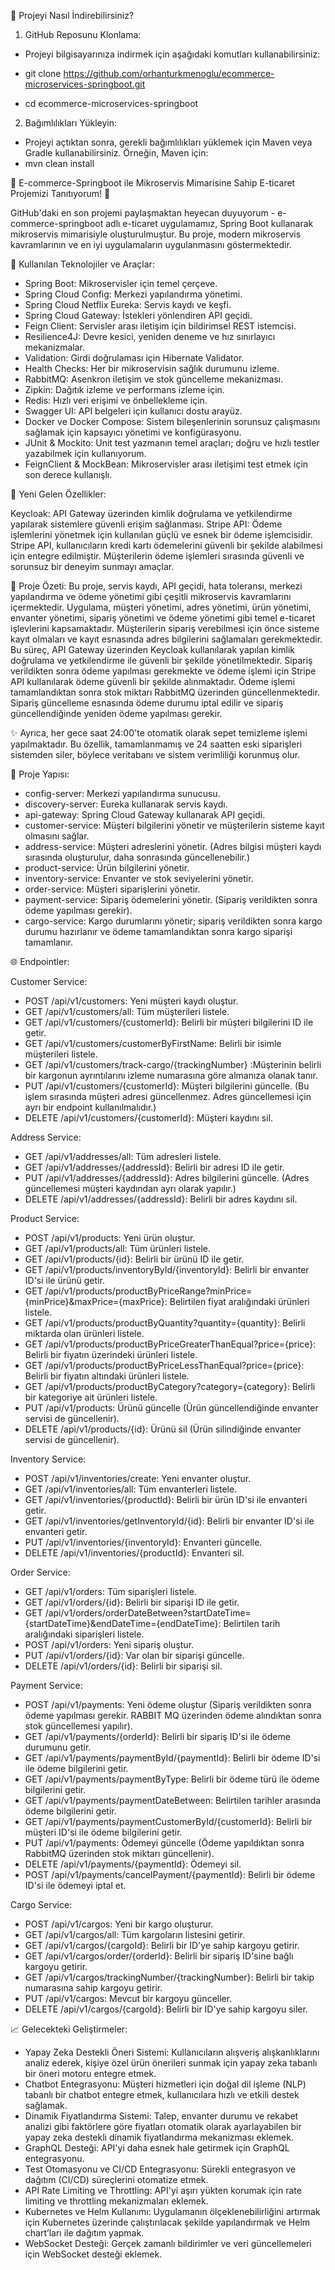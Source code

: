 
🚀 Projeyi Nasıl İndirebilirsiniz?

1. GitHub Reposunu Klonlama:
* Projeyi bilgisayarınıza indirmek için aşağıdaki komutları kullanabilirsiniz:

* git clone https://github.com/orhanturkmenoglu/ecommerce-microservices-springboot.git
* cd ecommerce-microservices-springboot

2. Bağımlılıkları Yükleyin:
* Projeyi açtıktan sonra, gerekli bağımlılıkları yüklemek için Maven veya Gradle kullanabilirsiniz. Örneğin, Maven için:
* mvn clean install


🚀 E-commerce-Springboot ile Mikroservis Mimarisine Sahip E-ticaret Projemizi Tanıtıyorum! 🛒

GitHub'daki en son projemi paylaşmaktan heyecan duyuyorum - e-commerce-springboot adlı e-ticaret uygulamamız, Spring Boot kullanarak mikroservis mimarisiyle oluşturulmuştur. Bu proje, modern mikroservis kavramlarının ve en iyi uygulamaların uygulanmasını göstermektedir.

🔧 Kullanılan Teknolojiler ve Araçlar:

* Spring Boot: Mikroservisler için temel çerçeve.
* Spring Cloud Config: Merkezi yapılandırma yönetimi.
* Spring Cloud Netflix Eureka: Servis kaydı ve keşfi.
* Spring Cloud Gateway: İstekleri yönlendiren API geçidi.
* Feign Client: Servisler arası iletişim için bildirimsel REST istemcisi.
* Resilience4J: Devre kesici, yeniden deneme ve hız sınırlayıcı mekanizmalar.
* Validation: Girdi doğrulaması için Hibernate Validator.
* Health Checks: Her bir mikroservisin sağlık durumunu izleme.
* RabbitMQ: Asenkron iletişim ve stok güncelleme mekanizması.
* Zipkin: Dağıtık izleme ve performans izleme için.
* Redis: Hızlı veri erişimi ve önbellekleme için.
* Swagger UI: API belgeleri için kullanıcı dostu arayüz.
* Docker ve Docker Compose: Sistem bileşenlerinin sorunsuz çalışmasını sağlamak için kapsayıcı yönetimi ve konfigürasyonu.
* JUnit & Mockito: Unit test yazmanın temel araçları; doğru ve hızlı testler yazabilmek için kullanıyorum.
* FeignClient & MockBean: Mikroservisler arası iletişimi test etmek için son derece kullanışlı.
  
🔑 Yeni Gelen Özellikler:

Keycloak: API Gateway üzerinden kimlik doğrulama ve yetkilendirme yapılarak sistemlere güvenli erişim sağlanması.
Stripe API: Ödeme işlemlerini yönetmek için kullanılan güçlü ve esnek bir ödeme işlemcisidir. Stripe API, kullanıcıların kredi kartı ödemelerini güvenli bir şekilde alabilmesi için entegre edilmiştir. Müşterilerin ödeme işlemleri sırasında güvenli ve sorunsuz bir deneyim sunmayı amaçlar.

📌 Proje Özeti: Bu proje, servis kaydı, API geçidi, hata toleransı, merkezi yapılandırma ve ödeme yönetimi gibi çeşitli mikroservis kavramlarını içermektedir. Uygulama, müşteri yönetimi, adres yönetimi, ürün yönetimi, envanter yönetimi, sipariş yönetimi ve ödeme yönetimi gibi temel e-ticaret işlevlerini kapsamaktadır. Müşterilerin sipariş verebilmesi için önce sisteme kayıt olmaları ve kayıt esnasında adres bilgilerini sağlamaları gerekmektedir. Bu süreç, API Gateway üzerinden Keycloak kullanılarak yapılan kimlik doğrulama ve yetkilendirme ile güvenli bir şekilde yönetilmektedir. Sipariş verildikten sonra ödeme yapılması gerekmekte ve ödeme işlemi için Stripe API kullanılarak ödeme güvenli bir şekilde alınmaktadır. Ödeme işlemi tamamlandıktan sonra stok miktarı RabbitMQ üzerinden güncellenmektedir. Sipariş güncelleme esnasında ödeme durumu iptal edilir ve sipariş güncellendiğinde yeniden ödeme yapılması gerekir.

✨ Ayrıca, her gece saat 24:00'te otomatik olarak sepet temizleme işlemi yapılmaktadır. Bu özellik, tamamlanmamış ve 24 saatten eski siparişleri sistemden siler, böylece veritabanı ve sistem verimliliği korunmuş olur.

📂 Proje Yapısı:

* config-server: Merkezi yapılandırma sunucusu.
* discovery-server: Eureka kullanarak servis kaydı.
* api-gateway: Spring Cloud Gateway kullanarak API geçidi.
* customer-service: Müşteri bilgilerini yönetir ve müşterilerin sisteme kayıt olmasını sağlar.
* address-service: Müşteri adreslerini yönetir. (Adres bilgisi müşteri kaydı sırasında oluşturulur, daha sonrasında güncellenebilir.)
* product-service: Ürün bilgilerini yönetir.
* inventory-service: Envanter ve stok seviyelerini yönetir.
* order-service: Müşteri siparişlerini yönetir.
* payment-service: Sipariş ödemelerini yönetir. (Sipariş verildikten sonra ödeme yapılması gerekir).
* cargo-service: Kargo durumlarını yönetir; sipariş verildikten sonra kargo durumu hazırlanır ve ödeme tamamlandıktan sonra kargo siparişi tamamlanır.
  
🌐 Endpointler:

Customer Service:

* POST /api/v1/customers: Yeni müşteri kaydı oluştur.
* GET /api/v1/customers/all: Tüm müşterileri listele.
* GET /api/v1/customers/{customerId}: Belirli bir müşteri bilgilerini ID ile getir.
* GET /api/v1/customers/customerByFirstName: Belirli bir isimle müşterileri listele.
* GET /api/v1/customers/track-cargo/{trackingNumber} :Müşterinin belirli bir kargonun ayrıntılarını izleme numarasına göre almanıza olanak tanır.
* PUT /api/v1/customers/{customerId}: Müşteri bilgilerini güncelle. (Bu işlem sırasında müşteri adresi güncellenmez. Adres güncellemesi için ayrı bir endpoint kullanılmalıdır.)
* DELETE /api/v1/customers/{customerId}: Müşteri kaydını sil.

Address Service:

* GET /api/v1/addresses/all: Tüm adresleri listele.
* GET /api/v1/addresses/{addressId}: Belirli bir adresi ID ile getir.
* PUT /api/v1/addresses/{addressId}: Adres bilgilerini güncelle. (Adres güncellemesi müşteri kaydından ayrı olarak yapılır.)
* DELETE /api/v1/addresses/{addressId}: Belirli bir adres kaydını sil.

Product Service:

* POST /api/v1/products: Yeni ürün oluştur.
* GET /api/v1/products/all: Tüm ürünleri listele.
* GET /api/v1/products/{id}: Belirli bir ürünü ID ile getir.
* GET /api/v1/products/inventoryById/{inventoryId}: Belirli bir envanter ID'si ile ürünü getir.
* GET /api/v1/products/productByPriceRange?minPrice={minPrice}&maxPrice={maxPrice}: Belirtilen fiyat aralığındaki ürünleri listele.
* GET /api/v1/products/productByQuantity?quantity={quantity}: Belirli miktarda olan ürünleri listele.
* GET /api/v1/products/productByPriceGreaterThanEqual?price={price}: Belirli bir fiyatın üzerindeki ürünleri listele.
* GET /api/v1/products/productByPriceLessThanEqual?price={price}: Belirli bir fiyatın altındaki ürünleri listele.
* GET /api/v1/products/productByCategory?category={category}: Belirli bir kategoriye ait ürünleri listele.
* PUT /api/v1/products: Ürünü güncelle (Ürün güncellendiğinde envanter servisi de güncellenir).
* DELETE /api/v1/products/{id}: Ürünü sil (Ürün silindiğinde envanter servisi de güncellenir).

Inventory Service:

* POST /api/v1/inventories/create: Yeni envanter oluştur.
* GET /api/v1/inventories/all: Tüm envanterleri listele.
* GET /api/v1/inventories/{productId}: Belirli bir ürün ID'si ile envanteri getir.
* GET /api/v1/inventories/getInventoryId/{id}: Belirli bir envanter ID'si ile envanteri getir.
* PUT /api/v1/inventories/{inventoryId}: Envanteri güncelle.
* DELETE /api/v1/inventories/{productId}: Envanteri sil.

Order Service:

* GET /api/v1/orders: Tüm siparişleri listele.
* GET /api/v1/orders/{id}: Belirli bir siparişi ID ile getir.
* GET /api/v1/orders/orderDateBetween?startDateTime={startDateTime}&endDateTime={endDateTime}: Belirtilen tarih aralığındaki siparişleri listele.
* POST /api/v1/orders: Yeni sipariş oluştur.
* PUT /api/v1/orders/{id}: Var olan bir siparişi güncelle.
* DELETE /api/v1/orders/{id}: Belirli bir siparişi sil.

Payment Service:

* POST /api/v1/payments: Yeni ödeme oluştur (Sipariş verildikten sonra ödeme yapılması gerekir. RABBIT MQ üzerinden ödeme alındıktan sonra stok güncellemesi yapılır).
* GET /api/v1/payments/{orderId}: Belirli bir sipariş ID'si ile ödeme durumunu getir.
* GET /api/v1/payments/paymentById/{paymentId}: Belirli bir ödeme ID'si ile ödeme bilgilerini getir.
* GET /api/v1/payments/paymentByType: Belirli bir ödeme türü ile ödeme bilgilerini getir.
* GET /api/v1/payments/paymentDateBetween: Belirtilen tarihler arasında ödeme bilgilerini getir.
* GET /api/v1/payments/paymentCustomerById/{customerId}: Belirli bir müşteri ID'si ile ödeme bilgilerini getir.
* PUT /api/v1/payments: Ödemeyi güncelle (Ödeme yapıldıktan sonra RabbitMQ üzerinden stok miktarı güncellenir).
* DELETE /api/v1/payments/{paymentId}: Ödemeyi sil.
* POST /api/v1/payments/cancelPayment/{paymentId}: Belirli bir ödeme ID'si ile ödemeyi iptal et.

Cargo Service:
* POST /api/v1/cargos: Yeni bir kargo oluşturur.
* GET /api/v1/cargos/all: Tüm kargoların listesini getirir.
* GET /api/v1/cargos/{cargoId}: Belirli bir ID'ye sahip kargoyu getirir.
* GET /api/v1/cargos/order/{orderId}: Belirli bir sipariş ID'sine bağlı kargoyu getirir.
* GET /api/v1/cargos/trackingNumber/{trackingNumber}: Belirli bir takip numarasına sahip kargoyu getirir.
* PUT /api/v1/cargos: Mevcut bir kargoyu günceller.
* DELETE /api/v1/cargos/{cargoId}: Belirli bir ID'ye sahip kargoyu siler.

📈 Gelecekteki Geliştirmeler:
* Yapay Zeka Destekli Öneri Sistemi: Kullanıcıların alışveriş alışkanlıklarını analiz ederek, kişiye özel ürün önerileri sunmak için yapay zeka tabanlı bir öneri motoru entegre etmek.
* Chatbot Entegrasyonu: Müşteri hizmetleri için doğal dil işleme (NLP) tabanlı bir chatbot entegre etmek, kullanıcılara hızlı ve etkili destek sağlamak.
* Dinamik Fiyatlandırma Sistemi: Talep, envanter durumu ve rekabet analizi gibi faktörlere göre fiyatları otomatik olarak ayarlayabilen bir yapay zeka destekli dinamik fiyatlandırma mekanizması eklemek.
* GraphQL Desteği: API'yi daha esnek hale getirmek için GraphQL entegrasyonu.
* Test Otomasyonu ve CI/CD Entegrasyonu: Sürekli entegrasyon ve dağıtım (CI/CD) süreçlerini otomatize etmek.
* API Rate Limiting ve Throttling: API'yi aşırı yükten korumak için rate limiting ve throttling mekanizmaları eklemek.
* Kubernetes ve Helm Kullanımı: Uygulamanın ölçeklenebilirliğini artırmak için Kubernetes üzerinde çalıştırılacak şekilde yapılandırmak ve Helm chart’ları ile dağıtım yapmak.
* WebSocket Desteği: Gerçek zamanlı bildirimler ve veri güncellemeleri için WebSocket desteği eklemek.

